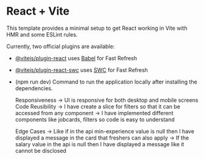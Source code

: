 # React + Vite

This template provides a minimal setup to get React working in Vite with HMR and some ESLint rules.

Currently, two official plugins are available:

- [@vitejs/plugin-react](https://github.com/vitejs/vite-plugin-react/blob/main/packages/plugin-react/README.md) uses [Babel](https://babeljs.io/) for Fast Refresh
- [@vitejs/plugin-react-swc](https://github.com/vitejs/vite-plugin-react-swc) uses [SWC](https://swc.rs/) for Fast Refresh

- (npm run dev) Command to run the application locally after installing the dependencies.

  Responsiveness -> UI is responsive for both desktop and mobile screens
  Code Reusibility -> I have create a slice for filters so that it can be accessed from any component
                   -> I have implemented different components like jobcards, filters so code is easy to understand

  Edge Cases  -> Like if in the api min-experience value is null then I have displayed a message in the card that freshers can also apply
              -> If the salary value in the api is null then I have displayed a message like it cannot be disclosed

   
